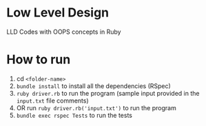# Low Level Design
LLD Codes with OOPS concepts in Ruby

# How to run
1. cd `<folder-name>`
2. `bundle install` to install all the dependencies (RSpec)
3. `ruby driver.rb` to run the program (sample input provided in the `input.txt` file comments)
3. OR run `ruby driver.rb('input.txt')` to run the program
4. `bundle exec rspec Tests` to run the tests
